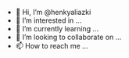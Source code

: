 - 👋 Hi, I’m @henkyaliazki
- 👀 I’m interested in ...
- 🌱 I’m currently learning ...
- 💞️ I’m looking to collaborate on ...
- 📫 How to reach me ...

<!---
henkyaliazki/henkyaliazki is a ✨ special ✨ repository because its `README.md` (this file) appears on your GitHub profile.
You can click the Preview link to take a look at your changes.
--->
